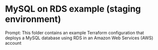 # MySQL on RDS example (staging environment)

Prompt: This folder contains an example Terraform configuration that deploys a MySQL database using RDS in an Amazon Web Services (AWS) account 
